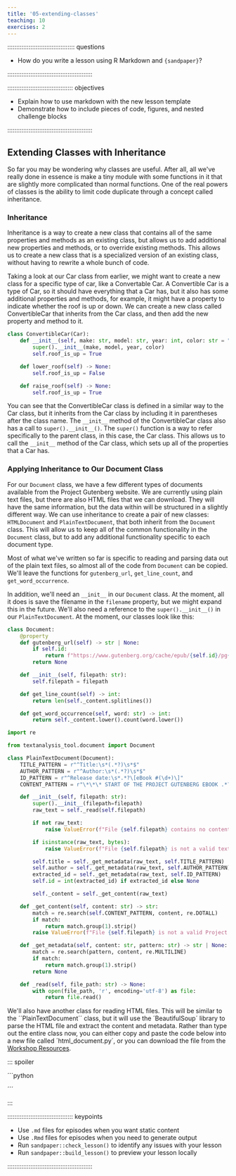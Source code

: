 ```yaml
---
title: '05-extending-classes'
teaching: 10
exercises: 2
---
```


:::::::::::::::::::::::::::::::::::::: questions

- How do you write a lesson using R Markdown and `{sandpaper}`?

::::::::::::::::::::::::::::::::::::::::::::::::

::::::::::::::::::::::::::::::::::::: objectives

- Explain how to use markdown with the new lesson template
- Demonstrate how to include pieces of code, figures, and nested challenge blocks

::::::::::::::::::::::::::::::::::::::::::::::::

## Extending Classes with Inheritance

So far you may be wondering why classes are useful. After all, all we've really done in essence is
make a tiny module with some functions in it that are slightly more complicated than normal
functions. One of the real powers of classes is the ability to limit code duplicate through a
concept called inheritance.

### Inheritance

Inheritance is a way to create a new class that contains all of the same properties and methods as
an existing class, but allows us to add additional new properties and methods, or to override
existing methods. This allows us to create a new class that is a specialized version of an existing
class, without having to rewrite a whole bunch of code.

Taking a look at our Car class from earlier, we might want to create a new class for a specific
type of car, like a Convertable Car. A Convertible Car is a type of Car, so it should have
everything that a Car has, but it also has some additional properties and methods, for example, it
might have a property to indicate whether the roof is up or down. We can create a new class called
ConvertibleCar that inherits from the Car class, and then add the new property and method to it.

```python
class ConvertibleCar(Car):
    def __init__(self, make: str, model: str, year: int, color: str = "grey"):
        super().__init__(make, model, year, color)
        self.roof_is_up = True

    def lower_roof(self) -> None:
        self.roof_is_up = False

    def raise_roof(self) -> None:
        self.roof_is_up = True
```

You can see that the ConvertibleCar class is defined in a similar way to the Car class, but it
inherits from the Car class by including it in parentheses after the class name. The `__init__`
method of the ConvertibleCar class also has a call to `super().__init__()`. The `super()` function
is a way to refer specifically to the parent class, in this case, the Car class. This allows us to
call the `__init__` method of the Car class, which sets up all of the properties that a Car has.

### Applying Inheritance to Our Document Class

For our `Document` class, we have a few different types of documents available from the
Project Gutenberg website. We are currently using plain text files, but there are also HTML files
that we can download. They will have the same information, but the data within will be structured
in a slightly different way. We can use inheritance to create a pair of new classes: `HTMLDocument`
and `PlainTextDocument`, that both inherit from the `Document` class. This will allow us to keep
all of the common functionality in the `Document` class, but to add any additional functionality
specific to each document type.

Most of what we've written so far is specific to reading and parsing data out of the plain text
files, so almost all of the code from `Document` can be copied. We'll leave the functions for
`gutenberg_url`, `get_line_count`, and `get_word_occurrence`.

In addition, we'll need an `__init__` in our `Document` class. At the moment, all it does is save
the filename in the `filename` property, but we might expand this in the future. We'll also need a
reference to the `super().__init__()` in our `PlainTextDocument`. At the moment, our classes look
like this:

```python
class Document:
    @property
    def gutenberg_url(self) -> str | None:
        if self.id:
            return f"https://www.gutenberg.org/cache/epub/{self.id}/pg{self.id}.txt"
        return None

    def __init__(self, filepath: str):
        self.filepath = filepath

    def get_line_count(self) -> int:
        return len(self._content.splitlines())

    def get_word_occurrence(self, word: str) -> int:
        return self._content.lower().count(word.lower())
```

```python
import re

from textanalysis_tool.document import Document

class PlainTextDocument(Document):
    TITLE_PATTERN = r"^Title:\s*(.*?)\s*$"
    AUTHOR_PATTERN = r"^Author:\s*(.*?)\s*$"
    ID_PATTERN = r"^Release date:\s*.*?\[eBook #(\d+)\]"
    CONTENT_PATTERN = r"\*\*\* START OF THE PROJECT GUTENBERG EBOOK .*? \*\*\*(.*?)\*\*\* END OF THE PROJECT GUTENBERG EBOOK .*? \*\*\*"

    def __init__(self, filepath: str):
        super().__init__(filepath=filepath)
        raw_text = self._read(self.filepath)

        if not raw_text:
            raise ValueError(f"File {self.filepath} contains no content.")

        if isinstance(raw_text, bytes):
            raise ValueError(f"File {self.filepath} is not a valid text file.")

        self.title = self._get_metadata(raw_text, self.TITLE_PATTERN)
        self.author = self._get_metadata(raw_text, self.AUTHOR_PATTERN)
        extracted_id = self._get_metadata(raw_text, self.ID_PATTERN)
        self.id = int(extracted_id) if extracted_id else None

        self._content = self._get_content(raw_text)

    def _get_content(self, content: str) -> str:
        match = re.search(self.CONTENT_PATTERN, content, re.DOTALL)
        if match:
            return match.group(1).strip()
        raise ValueError(f"File {self.filepath} is not a valid Project Gutenberg Text file.")

    def _get_metadata(self, content: str, pattern: str) -> str | None:
        match = re.search(pattern, content, re.MULTILINE)
        if match:
            return match.group(1).strip()
        return None

    def _read(self, file_path: str) -> None:
        with open(file_path, 'r', encoding='utf-8') as file:
            return file.read()
```

We'll also have another class for reading HTML files. This will be similar to the
´´PlainTextDocument´´ class, but it will use the ´BeautifulSoup´ library to parse the HTML file and
extract the content and metadata. Rather than type out the entire class now, you can either copy
and paste the code below into a new file called ´html_document.py´, or you can download the file
from the [Workshop Resources]().

::: spoiler

´´´python

´´´

:::

::::::::::::::::::::::::::::::::::::: keypoints

- Use `.md` files for episodes when you want static content
- Use `.Rmd` files for episodes when you need to generate output
- Run `sandpaper::check_lesson()` to identify any issues with your lesson
- Run `sandpaper::build_lesson()` to preview your lesson locally

::::::::::::::::::::::::::::::::::::::::::::::::

